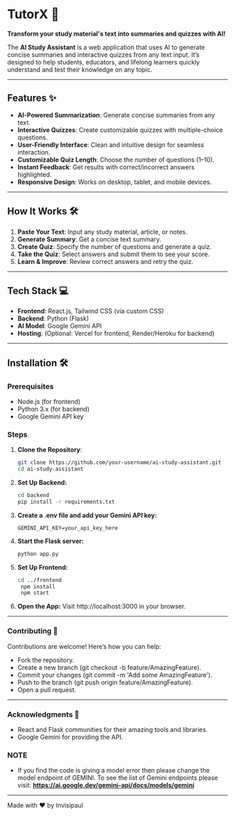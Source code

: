 # TutorX 🚀


**Transform your study material's text into summaries and quizzes with AI!**

The **AI Study Assistant** is a web application that uses AI to generate concise summaries and interactive quizzes from any text input. It’s designed to help students, educators, and lifelong learners quickly understand and test their knowledge on any topic.


---

## Features ✨

- **AI-Powered Summarization**: Generate concise summaries from any text.
- **Interactive Quizzes**: Create customizable quizzes with multiple-choice questions.
- **User-Friendly Interface**: Clean and intuitive design for seamless interaction.
- **Customizable Quiz Length**: Choose the number of questions (1–10).
- **Instant Feedback**: Get results with correct/incorrect answers highlighted.
- **Responsive Design**: Works on desktop, tablet, and mobile devices.

---

## How It Works 🛠️

1. **Paste Your Text**: Input any study material, article, or notes.
2. **Generate Summary**: Get a concise text summary.
3. **Create Quiz**: Specify the number of questions and generate a quiz.
4. **Take the Quiz**: Select answers and submit them to see your score.
5. **Learn & Improve**: Review correct answers and retry the quiz.

---

## Tech Stack 💻

- **Frontend**: React.js, Tailwind CSS (via custom CSS)
- **Backend**: Python (Flask)
- **AI Model**: Google Gemini API
- **Hosting**: (Optional: Vercel for frontend, Render/Heroku for backend)

---

## Installation 🛠️

### Prerequisites
- Node.js (for frontend)
- Python 3.x (for backend)
- Google Gemini API key

### Steps

1. **Clone the Repository**:
   ```bash
   git clone https://github.com/your-username/ai-study-assistant.git
   cd ai-study-assistant
2. **Set Up Backend:**
     ```bash
    cd backend
    pip install -r requirements.txt
3. **Create a .env file and add your Gemini API key:**
      ```env
      GEMINI_API_KEY=your_api_key_here
4. **Start the Flask server:**
    ```bash
    python app.py
5. **Set Up Frontend:**
   ```bash
   cd ../frontend
    npm install
    npm start
6. **Open the App:**
    Visit http://localhost:3000 in your browser.
---
### Contributing 🤝
Contributions are welcome! Here’s how you can help:

- Fork the repository.
- Create a new branch (git checkout -b feature/AmazingFeature).
- Commit your changes (git commit -m 'Add some AmazingFeature').
- Push to the branch (git push origin feature/AmazingFeature).
- Open a pull request.

---
### Acknowledgments 🙏
- React and Flask communities for their amazing tools and libraries.
- Google Gemini for providing the API.
  
### NOTE

- If you find the code is giving a model error then please change the model endpoint of GEMINI. To see the list of Gemini endpoints please visit: **https://ai.google.dev/gemini-api/docs/models/gemini**
    

---
Made with ❤️ by Invisipaul





   




